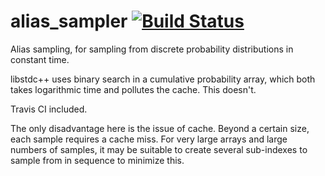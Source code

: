 # alias_sampler  [![Build Status](https://travis-ci.com/dnbaker/alias_sampler.svg?branch=master)](https://travis-ci.com/dnbaker/alias_sampler)

Alias sampling, for sampling from discrete probability distributions in constant time.

libstdc++ uses binary search in a cumulative probability array, which both takes logarithmic time and pollutes the cache. This doesn't.

Travis CI included.

The only disadvantage here is the issue of cache. Beyond a certain size, each sample requires a cache miss.
For very large arrays and large numbers of samples, it may be suitable
to create several sub-indexes to sample from in sequence to minimize this.
